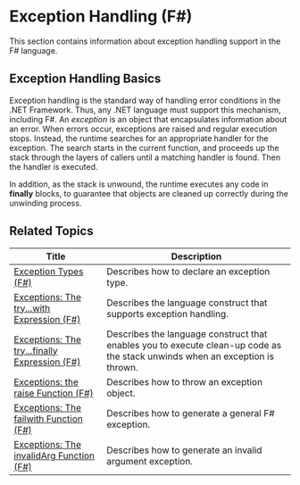# Exception Handling (F#)

This section contains information about exception handling support in the F# language.


## Exception Handling Basics
Exception handling is the standard way of handling error conditions in the .NET Framework. Thus, any .NET language must support this mechanism, including F#. An *exception* is an object that encapsulates information about an error. When errors occur, exceptions are raised and regular execution stops. Instead, the runtime searches for an appropriate handler for the exception. The search starts in the current function, and proceeds up the stack through the layers of callers until a matching handler is found. Then the handler is executed.

In addition, as the stack is unwound, the runtime executes any code in **finally** blocks, to guarantee that objects are cleaned up correctly during the unwinding process.


## Related Topics


|Title|Description|
|-----|-----------|
|[Exception Types &#40;F&#35;&#41;](Exception+Types+%28F%23%29.md)|Describes how to declare an exception type.|
|[Exceptions: The try...with Expression &#40;F&#35;&#41;](Exceptions%3A+The+try...with+Expression+%28F%23%29.md)|Describes the language construct that supports exception handling.|
|[Exceptions: The try...finally Expression &#40;F&#35;&#41;](Exceptions%3A+The+try...finally+Expression+%28F%23%29.md)|Describes the language construct that enables you to execute clean-up code as the stack unwinds when an exception is thrown.|
|[Exceptions: the raise Function &#40;F&#35;&#41;](Exceptions%3A+the+raise+Function+%28F%23%29.md)|Describes how to throw an exception object.|
|[Exceptions: The failwith Function &#40;F&#35;&#41;](Exceptions%3A+The+failwith+Function+%28F%23%29.md)|Describes how to generate a general F# exception.|
|[Exceptions: The invalidArg Function &#40;F&#35;&#41;](Exceptions%3A+The+invalidArg+Function+%28F%23%29.md)|Describes how to generate an invalid argument exception.|
